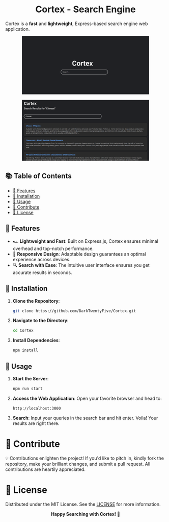 <p align="center">
    <h1 align="center">Cortex - Search Engine</h1>
</p>

Cortex is a **fast** and **lightweight**, Express-based search engine web application.

<p align="center">
    <img src="img/index.png" alt="Cortex Index" width="400"/>
</p>
<p align="center">
    <img src="img/search.png" alt="Cortex Search" width="400"/>
</p>


## 📚 Table of Contents

- [🌟 Features](#features)
- [🔧 Installation](#installation)
- [🚀 Usage](#usage)
- [🤝 Contribute](#contribute)
- [📜 License](#license)


## 🌟 Features

- 🏎️ **Lightweight and Fast**: Built on Express.js, Cortex ensures minimal overhead and top-notch performance.
- 📱 **Responsive Design**: Adaptable design guarantees an optimal experience across devices.
- 🔍 **Search with Ease**: The intuitive user interface ensures you get accurate results in seconds.



## 🔧 Installation

1. **Clone the Repository**:

   ```bash
   git clone https://github.com/DarkTwentyFive/Cortex.git
    ```
2. **Navigate to the Directory**:

    ```bash
    cd Cortex
    ```
3. **Install Dependencies**:

    ```bash
    npm install
    ```



## 🚀 Usage
1. **Start the Server**:

    ```bash
    npm run start
    ```
2. **Access the Web Application**: Open your favorite browser and head to:

    ```
    http://localhost:3000
    ```
3. **Search**: Input your queries in the search bar and hit enter. Voila! Your results are right there.

# 🤝 Contribute

💡 Contributions enlighten the project! If you'd like to pitch in, kindly fork the repository, make your brilliant changes, and submit a pull request. All contributions are heartily appreciated.

# 📜 License

Distributed under the MIT License. See the [LICENSE](LICENSE) for more information.

<p align="center">
    <strong>Happy Searching with Cortex! 🚀</strong>
</p>
